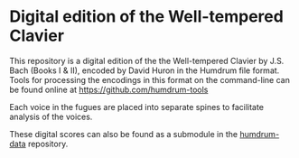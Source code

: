 Digital edition of the Well-tempered Clavier
============================================

This repository is a digital edition of the the Well-tempered Clavier
by J.S. Bach (Books I & II), encoded by David Huron in the Humdrum
file format.  Tools for processing the encodings in this format on
the command-line can be found online at https://github.com/humdrum-tools

Each voice in the fugues are placed into separate spines to facilitate
analysis of the voices.

These digital scores can also be found as a submodule in the
[humdrum-data](https://github.com/humdrum-tools/humdrum-data)
repository.


